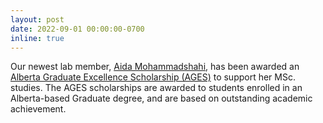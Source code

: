 ```yaml
---
layout: post
date: 2022-09-01 00:00:00-0700
inline: true
---
```

Our newest lab member, [Aida Mohammadshahi](people/), has been awarded an [Alberta Graduate Excellence Scholarship (AGES)](https://grad.ucalgary.ca/awards/award-opportunities/ages) to support her MSc. studies. The AGES scholarships are awarded to students enrolled in an Alberta-based Graduate degree, and are based on outstanding academic achievement.